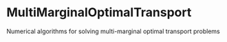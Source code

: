 # MultiMarginalOptimalTransport
Numerical algorithms for solving multi-marginal optimal transport problems
